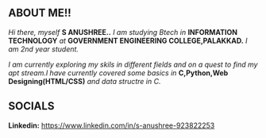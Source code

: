 ## ABOUT ME!!
*Hi there, myself* **S ANUSHREE..**
*I am studying Btech in* **INFORMATION TECHNOLOGY** *at* **GOVERNMENT ENGINEERING COLLEGE,PALAKKAD.** *I am 2nd year student.*

*I am currently exploring my skils in different fields and on a quest to find my apt stream.I have currently covered some basics in* **C,Python,Web Designing(HTML/CSS)** *and data structre in C.*


## SOCIALS
**Linkedin:** https://www.linkedin.com/in/s-anushree-923822253



